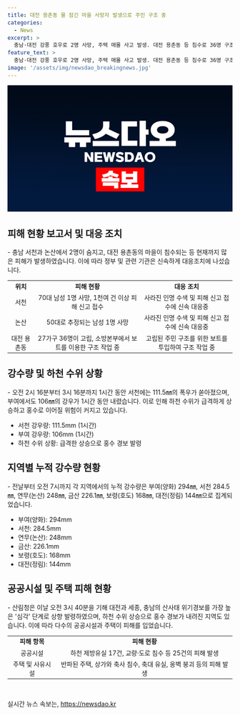 ```yaml
---
title: 대전 용촌동 물 잠긴 마을 사망자 발생으로 주민 구조 중
categories:
  - News
excerpt: >
  충남·대전 강풍 호우로 2명 사망, 주택 매몰 사고 발생. 대전 용촌동 등 침수로 36명 구조 중. 충남 지역에는 100㎜ 이상 강우로 인명·재산 피해 발생. 산사태 위기 경보 심각 단계로 상향. 홍수경보·홍수예비특보 등 다수 발령. 도로·교량 침수, 문화재 피해 등 공공시설 25건 피해. ※CBS노컷뉴스 기자 제보: jebo@cbs.co.kr, 카카오톡: @노컷뉴스, 사이트: https://url.kr/b71afn
feature_text: >
  충남·대전 강풍 호우로 2명 사망, 주택 매몰 사고 발생. 대전 용촌동 등 침수로 36명 구조 중. 충남 지역에는 100㎜ 이상 강우로 인명·재산 피해 발생. 산사태 위기 경보 심각 단계로 상향. 홍수경보·홍수예비특보 등 다수 발령. 도로·교량 침수, 문화재 피해 등 공공시설 25건 피해. ※CBS노컷뉴스 기자 제보: jebo@cbs.co.kr, 카카오톡: @노컷뉴스, 사이트: https://url.kr/b71afn
image: '/assets/img/newsdao_breakingnews.jpg'
---
```


<p><img src="/assets/img/newsdao_breakingnews.jpg" alt="bookingtag 속보" /></p>

<h2 data-ke-size="size26">피해 현황 보고서 및 대응 조치</h2>

<p>- 충남 서천과 논산에서 2명이 숨지고, 대전 용촌동의 마을이 침수되는 등 현재까지 많은 피해가 발생하였습니다. 이에 따라 정부 및 관련 기관은 신속하게 대응조치에 나섰습니다.</p>

<table>
  <tr>
    <td style="text-align: center; height: 17px;"><b>위치</b></td>
    <td style="text-align: center; height: 17px;"><b>피해 현황</b></td>
    <td style="text-align: center; height: 17px;"><b>대응 조치</b></td>
  </tr>
  <tr>
    <td style="text-align: center; height: 17px;">서천</td>
    <td style="text-align: center; height: 17px;">70대 남성 1명 사망, 1천여 건 이상 피해 신고 접수</td>
    <td style="text-align: center; height: 17px;">사라진 인명 수색 및 피해 신고 접수에 신속 대응중</td>
  </tr>
  <tr>
    <td style="text-align: center; height: 17px;">논산</td>
    <td style="text-align: center; height: 17px;">50대로 추정되는 남성 1명 사망</td>
    <td style="text-align: center; height: 17px;">사라진 인명 수색 및 피해 신고 접수에 신속 대응중</td>
  </tr>
  <tr>
    <td style="text-align: center; height: 17px;">대전 용촌동</td>
    <td style="text-align: center; height: 17px;">27가구 36명이 고립, 소방본부에서 보트를 이용한 구조 작업 중</td>
    <td style="text-align: center; height: 17px;">고립된 주민 구조를 위한 보트를 투입하여 구조 작업 중</td>
  </tr>
</table>

<h2 data-ke-size="size26">강수량 및 하천 수위 상황</h2>

<p>- 오전 2시 16분부터 3시 16분까지 1시간 동안 서천에는 111.5㎜의 폭우가 쏟아졌으며, 부여에서도 106㎜의 강우가 1시간 동안 내렸습니다. 이로 인해 하천 수위가 급격하게 상승하고 홍수로 이어질 위험이 커지고 있습니다.</p>

<ul>
  <li>서천 강우량: 111.5mm (1시간)</li>
  <li>부여 강우량: 106mm (1시간)</li>
  <li>하천 수위 상황: 급격한 상승으로 홍수 경보 발령</li>
</ul>

<h2 data-ke-size="size26">지역별 누적 강수량 현황</h2>

<p>- 전날부터 오전 7시까지 각 지역에서의 누적 강수량은 부여(양화) 294㎜, 서천 284.5㎜, 연무(논산) 248㎜, 금산 226.1㎜, 보령(호도) 168㎜, 대전(정림) 144㎜으로 집계되었습니다.</p>

<ul>
  <li>부여(양화): 294mm</li>
  <li>서천: 284.5mm</li>
  <li>연무(논산): 248mm</li>
  <li>금산: 226.1mm</li>
  <li>보령(호도): 168mm</li>
  <li>대전(정림): 144mm</li>
</ul>

<h2 data-ke-size="size26">공공시설 및 주택 피해 현황</h2>

<p>- 산림청은 이날 오전 3시 40분을 기해 대전과 세종, 충남의 산사태 위기경보를 가장 높은 '심각' 단계로 상향 발령하였으며, 하천 수위 상승으로 홍수 경보가 내려진 지역도 있습니다. 이에 따라 다수의 공공시설과 주택이 피해를 입었습니다.</p>

<table>
  <tr>
    <td style="text-align: center; height: 17px;"><b>피해 항목</b></td>
    <td style="text-align: center; height: 17px;"><b>피해 현황</b></td>
  </tr>
  <tr>
    <td style="text-align: center; height: 17px;">공공시설</td>
    <td style="text-align: center; height: 17px;">하천 제방유실 17건, 교량·도로 침수 등 25건의 피해 발생</td>
  </tr>
  <tr>
    <td style="text-align: center; height: 17px;">주택 및 사유시설</td>
    <td style="text-align: center; height: 17px;">반파된 주택, 상가와 축사 침수, 축대 유실, 옹벽 붕괴 등의 피해 발생</td>
  </tr>
</table>

<p data-ke-size="size16">&nbsp;</p>
실시간 뉴스 속보는, <a href="https://newsdao.kr" rel="dofollow">https://newsdao.kr</a>


